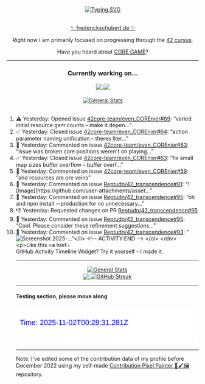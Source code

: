 <div align="center">
	<a href="https://git.io/typing-svg"><img src="https://readme-typing-svg.demolab.com?font=Fira+Code&size=30&pause=1000&color=70A5FD&background=1A1B27&center=true&vCenter=true&repeat=false&random=false&width=550&lines=%F0%9F%91%8B+Hello+World!+I'm+Freddy!+%F0%9F%96%96" alt="Typing SVG" /></a>
</div>
<br>
<div align="center">
	<p></p><a href="https://frederickschubert.de">✨ frederickschubert.de ✨</a></p>
	<p>Right now I am primarily focused on progressing through the <a href="https://github.com/FreddyMSchubert/42_cursus">42 cursus</a>.</p>
	<p>Have you heard about <a href="https://coregame.de/">CORE GAME</a>?</p>
</div>

<hr>

<div align="center">

### Currently working on...

<!-- [![current_repo](https://github-readme-stats.vercel.app/api/pin/?username=FreddyMSchubert&repo=Crafty_Concoctions&theme=tokyonight)](https://github.com/FreddyMSchubert/Crafty_Concoctions) -->

<div align="center">
	<a href="https://github.com/Reptudn/42_transcendence" target="_blank">
		<img align="center" src="https://github-readme-stats.vercel.app/api/pin/?username=Reptudn&repo=42_transcendence&theme=tokyonight" />
	</a>
	<a href="https://github.com/42core-team/even_COREnier" target="_blank">
		<img align="center" src="https://github-readme-stats.vercel.app/api/pin/?username=42core-team&repo=even_COREnier&theme=tokyonight" />
	</a>
</div>

<br>

<div align="center">
	<a href="https://github.com/FreddyMSchubert/42_cursus" target="_blank">
		<img align="center" src="https://github-readme-stats.vercel.app/api/pin/?username=FreddyMSchubert&repo=42_cursus&theme=tokyonight" alt="General Stats" />
	</a>
</div>

<br>

<div align="left">
<ol>
<!-- ACTIVITY:START -->
<li>⚠️ Yesterday: Opened issue <a href="https://github.com/42core-team/even_COREnier/issues/69">42core-team/even_COREnier#69</a>: “varied initial resource gem counts – make it depen…”</li>
<li>✅ Yesterday: Closed issue <a href="https://github.com/42core-team/even_COREnier/issues/64">42core-team/even_COREnier#64</a>: “action parameter naming unification – theres liter…”</li>
<li>💬 Yesterday: Commented on issue <a href="https://github.com/42core-team/even_COREnier/issues/63#issuecomment-3127587674">42core-team/even_COREnier#63</a>: “issue was broken core positions weren't on playing…”</li>
<li>✅ Yesterday: Closed issue <a href="https://github.com/42core-team/even_COREnier/issues/63">42core-team/even_COREnier#63</a>: “fix small map sizes buffer overflow – buffer overf…”</li>
<li>💬 Yesterday: Commented on issue <a href="https://github.com/42core-team/even_COREnier/issues/59#issuecomment-3127555771">42core-team/even_COREnier#59</a>: “and resources are ore veins”</li>
<li>💬 Yesterday: Commented on issue <a href="https://github.com/Reptudn/42_transcendence/issues/91#issuecomment-3127079178">Reptudn/42_transcendence#91</a>: “![Image](https://github.com/user-attachments/asset…”</li>
<li>💬 Yesterday: Commented on issue <a href="https://github.com/Reptudn/42_transcendence/pull/95#issuecomment-3127074033">Reptudn/42_transcendence#95</a>: “oh and npm install --production for no unnecessary…”</li>
<li>👎 Yesterday: Requested changes on PR <a href="https://github.com/Reptudn/42_transcendence/pull/95">Reptudn/42_transcendence#95</a></li>
<li>💬 Yesterday: Commented on issue <a href="https://github.com/Reptudn/42_transcendence/pull/95#issuecomment-3127067860">Reptudn/42_transcendence#95</a>: “Cool. Please consider these refinement suggestions…”</li>
<li>💬 Yesterday: Commented on issue <a href="https://github.com/Reptudn/42_transcendence/pull/93#issuecomment-3127036106">Reptudn/42_transcendence#93</a>: “<img width="372" height="61" alt="Screenshot 2025-…”</li>
<!-- ACTIVITY:END -->
</ol>
</div>

Like this [GitHub Activity Timeline Widget](https://github.com/FreddyMSchubert/github-activity-timeline)? Try it yourself - I made it.

<hr>

<div align="center">
	<a href="https://github.com/anuraghazra/github-readme-stats" target="_blank">
		<img height=200 align="center" src="https://github-readme-stats.vercel.app/api?username=FreddyMSchubert&show_icons=true&theme=tokyonight&card_width=650" alt="General Stats" />
	</a>
</div>

<div align="center">
	<a href="https://github.com/anuraghazra/github-readme-stats" target="_blank">
		<img height=200 align="center" src="https://github-readme-stats.vercel.app/api/top-langs/?username=FreddyMSchubert&layout=donut&theme=tokyonight&card_width=320">
	</a>
	<a href="https://github.com/DenverCoder1/github-readme-streak-stats" target="_blank">
		<img height=200 align="center" src="https://streak-stats.demolab.com?user=FreddyMSchubert&theme=tokyonight&date_format=j%20M%5B%20Y%5D&card_width=320&card_height=200&hide_total_contributions=true" alt="GitHub Streak" />
	</a>
</div>

<hr>

#### Testing section, please move along

![GitHub Defenders SVG](https://github.com/FreddyMSchubert/FreddyMSchubert/blob/github_defenders_output/output.svg)

<hr>

Note: I've edited some of the contribution data of my profile before December 2022 using my self-made [Contribution Pixel Painter 🎨🖌️🖼️](https://github.com/FreddyMSchubert/contribution-pixel-painter) repository.
